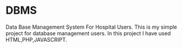 # DBMS
Data Base Management System For Hospital Users.
This is my simple project for database management users.
In this project I have used HTML,PHP,JAVASCRIPT.

